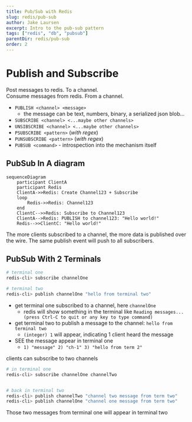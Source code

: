 ```yaml
---
title: Pub/Sub with Redis
slug: redis/pub-sub
author: Jake Laursen
excerpt: Intro to the pub-sub pattern
tags: ["redis", "db", "pubsub"]
parentDir: redis/pub-sub
order: 2
---
```


# Publish and Subscribe
Post messages to redis. To a channel.    
Consume messages from redis. From a channel.    
- `PUBLISH <channel> <message>`
  - the message can be text, numbers, binary, a serialized json blob... 
- `SUBSCRIBE <channel> <...maybe other channels>`
- `UNSIBSCRIBE <channel> <...maybe other channels>`
- `PSUBSCRIBE <pattern>` (_with regex_)
- `PUNSUBSCRIBE <pattern>` (_with regex_)
- `PUBSUB <command>` - introspection into the mechanism itself

## PubSub In A diagram
```mermaid
sequenceDiagram
    participant ClientA
    participant Redis
    ClientA->>Redis: Create Channel123 + Subscribe
    loop
        Redis->>Redis: Channel123
    end
    ClientC-->>Redis: Subscribe to Channel123
    ClientA-->Redis: PUBLISH to channel123: "Hello world!"
    Redis-->>ClientC: "Hello world!"
```

The more clients subscribed to a channel, the more data is published over the wire. The same publish event will push to all subscribers.  

## PubSub With 2 Terminals
```bash
# terminal one
redis-cli> subscribe channelOne
```

```bash
# terminal two
redis-cli> publish channelOne "hello from terminal two"
```
- get terminal one subscribed to a channel, here `channelOne`
  - redis will show something in the terminal like `Reading messages... (press Ctrl-C to quit or any key to type command)`
- get terminal two to publish a message to the channel: `hello from terminal two`
  - `(integer) 1` will appear, indicating 1 client heard the message
- SEE the message appear in terminal one
  - `1) "message" 2) "ch-1" 3) "hello from term 2"`

clients can subscribe to two channels
```bash
# in terminal one
redis-cli> subscribe channelOne channelTwo


# back in terminal two
redis-cli> publish channelTwo "channel two message from term two"
redis-cli> publish channelOne "channel one message from term two"
```
Those two messages from terminal one will appear in terminal two